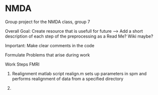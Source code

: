 # NMDA
Group project for the NMDA class, group 7

Overall Goal: 
Create resource that is usefull for future 
--> Add a short description of each step of the preprocessing as a Read Me? Wiki maybe? 

Important: Make clear comments in the code 

Formulate Problems that arise during work 

Work Steps FMRI 
1. Realignment 
   matlab script realign.m sets up parameters in spm and performs realignment of data from a specified directory
   
2. 
